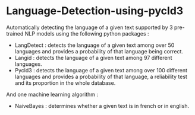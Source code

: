 # Language-Detection-using-pycld3
Automatically detecting the language of a given text supported by 3 pre-trained NLP models using the following python packages :

- LangDetect : detects the language of a given text among over 50 languages and provides a probability of that language being correct.
- Langid : detects the language of a given text among 97 different languages.
- Pycld3 : detects the language of a given text among over 100 different languages and provides a probability of that language, a reliability test and its proportion in the whole database.

And one machine learning algorithm :
- NaiveBayes : determines whether a given text is in french or in english.
